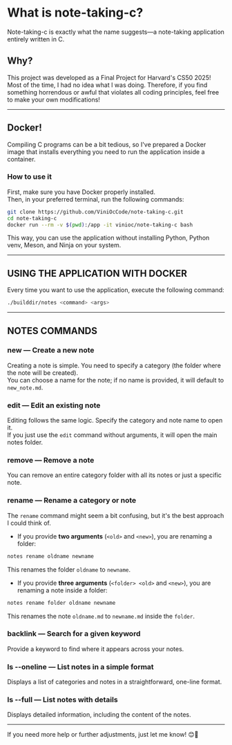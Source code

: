# What is note-taking-c?

Note-taking-c is exactly what the name suggests—a note-taking application entirely written in C.

## Why?

This project was developed as a Final Project for Harvard's CS50 2025!  
Most of the time, I had no idea what I was doing. Therefore, if you find something horrendous or awful that violates all coding principles, feel free to make your own modifications!

---

## Docker!

Compiling C programs can be a bit tedious, so I've prepared a Docker image that installs everything you need to run the application inside a container.

### How to use it

First, make sure you have Docker properly installed.  
Then, in your preferred terminal, run the following commands:

```bash
git clone https://github.com/ViniOcCode/note-taking-c.git
cd note-taking-c
docker run --rm -v $(pwd):/app -it vinioc/note-taking-c bash
```

This way, you can use the application without installing Python, Python venv, Meson, and Ninja on your system.

---

## USING THE APPLICATION WITH DOCKER

Every time you want to use the application, execute the following command:

```bash
./builddir/notes <command> <args>
```

---

## NOTES COMMANDS

### **new <category> <name>** — Create a new note

Creating a note is simple. You need to specify a category (the folder where the note will be created).  
You can choose a name for the note; if no name is provided, it will default to `new_note.md`.

### **edit <category> <name>** — Edit an existing note

Editing follows the same logic. Specify the category and note name to open it.  
If you just use the `edit` command without arguments, it will open the main notes folder.

### **remove <category> <name>** — Remove a note

You can remove an entire category folder with all its notes or just a specific note.

### **rename <old> <new> <newnamenote>** — Rename a category or note

The `rename` command might seem a bit confusing, but it's the best approach I could think of.  

- If you provide **two arguments** (`<old>` and `<new>`), you are renaming a folder:

```bash
notes rename oldname newname
```
This renames the folder `oldname` to `newname`.

- If you provide **three arguments** (`<folder> <old>` and `<new>`), you are renaming a note inside a folder:

```bash
notes rename folder oldname newname
```
This renames the note `oldname.md` to `newname.md` inside the `folder`.

### **backlink <keyword>** — Search for a given keyword

Provide a keyword to find where it appears across your notes.

### **ls --oneline** — List notes in a simple format

Displays a list of categories and notes in a straightforward, one-line format.

### **ls --full** — List notes with details

Displays detailed information, including the content of the notes.

---

If you need more help or further adjustments, just let me know! 😊🚀
